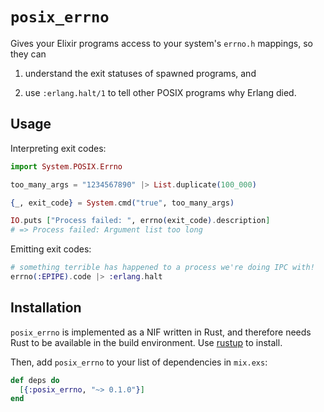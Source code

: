 # `posix_errno`

Gives your Elixir programs access to your system's `errno.h` mappings, so they can

1. understand the exit statuses of spawned programs, and

2. use `:erlang.halt/1` to tell other POSIX programs why Erlang died.

## Usage

Interpreting exit codes:

```elixir
import System.POSIX.Errno

too_many_args = "1234567890" |> List.duplicate(100_000)

{_, exit_code} = System.cmd("true", too_many_args)

IO.puts ["Process failed: ", errno(exit_code).description]
# => Process failed: Argument list too long
```

Emitting exit codes:

```elixir
# something terrible has happened to a process we're doing IPC with!
errno(:EPIPE).code |> :erlang.halt
```

## Installation

`posix_errno` is implemented as a NIF written in Rust, and therefore needs Rust to be available in the build environment. Use [rustup](https://www.rustup.rs) to install.

Then, add `posix_errno` to your list of dependencies in `mix.exs`:

```elixir
def deps do
  [{:posix_errno, "~> 0.1.0"}]
end
```
